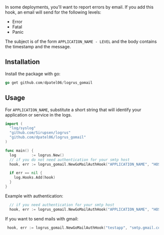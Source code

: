 
In some deployments, you'll want to report errors by email. If you add this hook, an email will send for the following levels:

* Error
* Fatal
* Panic

The subject is of the form `APPLICATION_NAME - LEVEL` and the body contains the timestamp and the message.

## Installation

Install the package with go:

```go
go get github.com/dpatel06/logrus_gomail
```

## Usage

For `APPLICATION_NAME`, substitute a short string that will identify your application or service in the logs.

```go
import (
  "log/syslog"
  "github.com/Sirupsen/logrus"
  "github.com/dpatel06/logrus_gomail"
)

func main() {
  log       := logrus.New()
  // if you do not need authentication for your smtp host
  hook, err := logrus_gomail.NewGoMailAuthHook("APPLICATION_NAME", "HOST", PORT, "FROM", "TO")

  if err == nil {
    log.Hooks.Add(hook)
  }
}
```

Example with authentication:
```go
  // if you need authentication for your smtp host
  hook, err := logrus_gomail.NewGoMailAuthHook("APPLICATION_NAME", "HOST", PORT, "FROM", "TO", "USERNAME", "PASSWORD")
```

If you want to send mails with gmail:
```go
 hook, err := logrus_gomail.NewGoMailAuthHook("testapp", "smtp.gmail.com", 587, "user.name@gmail.com", "user.name@gmail.com", "user.name", "password")
```


